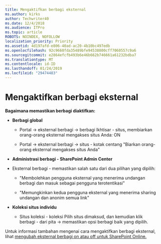 ```yaml
---
title: Mengaktifkan berbagi eksternal
ms.author: kirks
author: Techwriter40
ms.date: 12/4/2018
ms.audience: ITPro
ms.topic: article
ROBOTS: NOINDEX, NOFOLLOW
localization_priority: Priority
ms.assetid: 4d197afd-e806-40ad-ac20-4b10bc497edb
ms.openlocfilehash: 92c9660fda35489bfe94538800cff7060557c9a6
ms.sourcegitcommit: e2864efcfb493b6e46b662b746661a61232bdba7
ms.translationtype: MT
ms.contentlocale: id-ID
ms.lasthandoff: 01/24/2019
ms.locfileid: "29474483"
---
```

# <a name="enable-external-sharing"></a>Mengaktifkan berbagi eksternal

 **Bagaimana memastikan berbagi diaktifkan:**
  
- **Berbagi global**
    
  - Portal -\> eksternal berbagi -\> berbagi Ikhtisar - situs, membiarkan orang-orang eksternal mengakses situs Anda: ON
    
  - Portal -\> eksternal berbagi -\> situs - kotak centang "Biarkan orang-orang eksternal mengakses situs Anda"
    
- **Administrasi berbagi - SharePoint Admin Center**
    
- Eksternal berbagi - memastikan salah satu dari dua pilihan yang dipilih:
    
  - "Membolehkan pengguna eksternal yang menerima undangan berbagi dan masuk sebagai pengguna terotentikasi"
    
  - "Memungkinkan kedua pengguna eksternal yang menerima sharing undangan dan anonim semua link"
    
- **Koleksi situs individu**
    
  - Situs koleksi - koleksi Pilih situs dimaksud, dan kemudian klik berbagi - dari pita -\> memastikan opsi berbagi baik yang dipilih.
    
Untuk informasi tambahan mengenai cara mengaktifkan berbagi eksternal, lihat [mengubah eksternal berbagi on atau off untuk SharePoint Online.](https://go.microsoft.com/fwlink/?linkid=2047681&amp;clcid=0x409)
  

